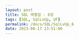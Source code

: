 ```yaml
---
layout: post
title: SQL 레벨업 - 6장
tags: [SQL, SqlLvUp, UF]
permalink: /docs/SQL/SqlLvUp_6
date: 2023-08-17 23:51:00
---
```

